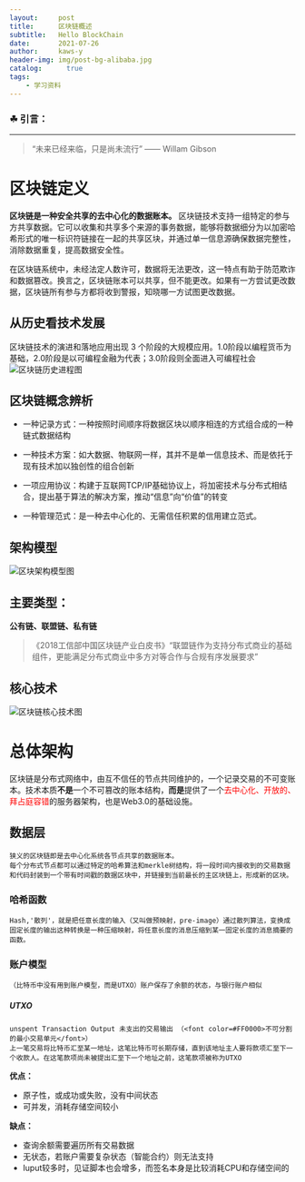 ```yaml
---
layout:     post
title:      区块链概述
subtitle:   Hello BlockChain
date:       2021-07-26
author:     kaws-y
header-img: img/post-bg-alibaba.jpg
catalog: 	  true
tags:
    - 学习资料
---
```


### ☘ 引言：
---
>    “未来已经来临，只是尚未流行” —— Willam Gibson

# 区块链定义
**区块链是一种安全共享的去中心化的数据账本。**
区块链技术支持一组特定的参与方共享数据。它可以收集和共享多个来源的事务数据，能够将数据细分为以加密哈希形式的唯一标识符链接在一起的共享区块，并通过单一信息源确保数据完整性，消除数据重复，提高数据安全性。

在区块链系统中，未经法定人数许可，数据将无法更改，这一特点有助于防范欺诈和数据篡改。换言之，区块链账本可以共享，但不能更改。如果有一方尝试更改数据，区块链所有参与方都将收到警报，知晓哪一方试图更改数据。

## 从历史看技术发展

区块链技术的演进和落地应用出现 3 个阶段的大规模应用。1.0阶段以编程货币为基础，2.0阶段是以可编程金融为代表；3.0阶段则全面进入可编程社会
![区块链历史进程图]({{site.baseurl}}/img-post/2021-07-26-blackchain-01.png)


## 区块链概念辨析

- 一种记录方式：一种按照时间顺序将数据区块以顺序相连的方式组合成的一种链式数据结构

- 一种技术方案：如大数据、物联网一样，其并不是单一信息技术、而是依托于现有技术加以独创性的组合创新

- 一项应用协议：构建于互联网TCP/IP基础协议上，将加密技术与分布式相结合，提出基于算法的解决方案，推动“信息”向“价值”的转变

- 一种管理范式：是一种去中心化的、无需信任积累的信用建立范式。

## 架构模型
![区块架构模型图]({{site.baseurl}}/img-post/2021-07-26-blockchain-02.png)

## 主要类型：

**公有链、联盟链、私有链**
> 《2018工信部中国区块链产业白皮书》“联盟链作为支持分布式商业的基础组件，更能满足分布式商业中多方对等合作与合规有序发展要求”

## 核心技术
![区块链核心技术图]({{site.baseurl}}/img-post/2021-07-26-blockchain-03.png)

# 总体架构
区块链是分布式网络中，由互不信任的节点共同维护的，一个记录交易的不可变账本。技术本质**不是**一个不可篡改的账本结构，**而是**提供了一个<font color=#FF0000>去中心化、开放的、拜占庭容错</font>的服务器架构，也是Web3.0的基础设施。

## 数据层
    狭义的区块链即是去中心化系统各节点共享的数据账本。
    每个分布式节点都可以通过特定的哈希算法和merkle树结构，将一段时间内接收到的交易数据和代码封装到一个带有时间戳的数据区块中，并链接到当前最长的主区块链上，形成新的区块。

### 哈希函数
    Hash,'散列'，就是把任意长度的输入（又叫做预映射，pre-image）通过散列算法，变换成固定长度的输出这种转换是一种压缩映射，将任意长度的消息压缩到某一固定长度的消息摘要的函数。
  
### 账户模型
    （比特币中没有用到账户模型，而是UTXO）账户保存了余额的状态，与银行账户相似
   ##### UTXO
    unspent Transaction Output 未支出的交易输出 （<font color=#FF0000>不可分割的最小交易单元</font>）
    上一笔交易将比特币汇至某一地址，这笔比特币可长期存储，直到该地址主人要将款项汇至下一个收款人。在这笔款项尚未被提出汇至下一个地址之前，这笔款项被称为UTXO
**优点：**
- 原子性，或成功或失败，没有中间状态
- 可并发，消耗存储空间较小

**缺点：**
- 查询余额需要遍历所有交易数据
- 无状态，若账户需要复杂状态（智能合约）则无法支持
- Iuput较多时，见证脚本也会增多，而签名本身是比较消耗CPU和存储空间的

